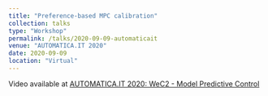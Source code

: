 ```yaml
---
title: "Preference-based MPC calibration"
collection: talks
type: "Workshop"
permalink: /talks/2020-09-09-automaticait
venue: "AUTOMATICA.IT 2020"
date: 2020-09-09
location: "Virtual"
---
```


Video available at [AUTOMATICA.IT 2020: WeC2 - Model Predictive Control](https://www.youtube.com/watch?v=J79HyVckgGI&list=PLV8CpiXfiXsBe13_vgyfFWCYQo20U313C&index=2&t=1210s)
